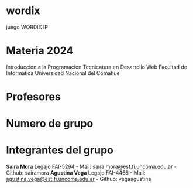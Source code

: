 # wordix
juego WORDIX IP

# Materia 2024
Introduccion a la Programacion
Tecnicatura en Desarrollo Web
Facultad de Informatica
Universidad Nacional del Comahue

# Profesores

# Numero de grupo

# Integrantes del grupo
**Saira Mora** Legajo FAI-5294 - Mail: saira.mora@est.fi.uncoma.edu.ar - Github: sairamora
**Agustina Vega** Legajo FAI-4466 - Mail: agustina.vega@est.fi.uncoma.edu.ar - Github: vegaagustina
